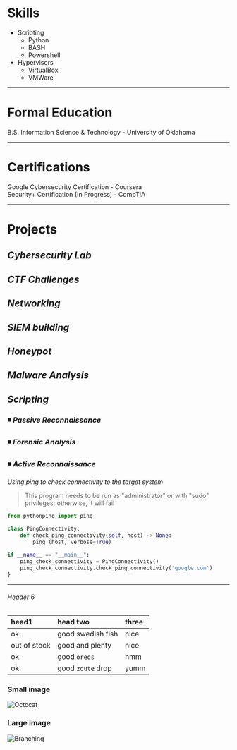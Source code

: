 # Skills

- Scripting
  - Python
  - BASH
  - Powershell
- Hypervisors
  - VirtualBox
  - VMWare

---

# Formal Education

B.S. Information Science & Technology - University of Oklahoma

---

# Certifications

Google Cybersecurity Certification - Coursera\
Security+ Certification (In Progress) - CompTIA

---

# Projects

## *Cybersecurity Lab*

## *CTF Challenges*

## *Networking*

## *SIEM building*

## *Honeypot*

## *Malware Analysis*

## *Scripting*

### ◾ _Passive Reconnaissance_

### ◾ _Forensic Analysis_

### ◾ _Active Reconnaissance_
_Using ping to check connectivity to the target system_

> This program needs to be run as "administrator" or with "sudo" privileges; otherwise, it will fail

```python
from pythonping import ping

class PingConnectivity:
    def check_ping_connectivity(self, host) -> None:
        ping (host, verbose=True)
        
if __name__ == "__main__":
    ping_check_connectivity = PingConnectivity()
    ping_check_connectivity.check_ping_connectivity('google.com')
}
```



---

###### Header 6

| head1        | head two          | three |
|:-------------|:------------------|:------|
| ok           | good swedish fish | nice  |
| out of stock | good and plenty   | nice  |
| ok           | good `oreos`      | hmm   |
| ok           | good `zoute` drop | yumm  |

### Small image

![Octocat](https://github.githubassets.com/images/icons/emoji/octocat.png)

### Large image

![Branching](https://guides.github.com/activities/hello-world/branching.png)
